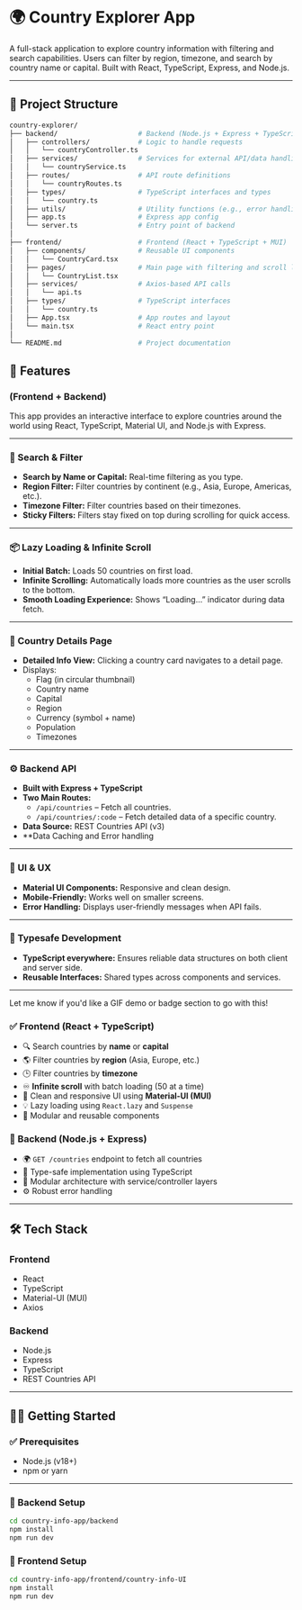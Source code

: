 # 🌍 Country Explorer App

A full-stack application to explore country information with filtering and search capabilities. Users can filter by region, timezone, and search by country name or capital. Built with React, TypeScript, Express, and Node.js.

---

## 📁 Project Structure

```bash
country-explorer/
├── backend/                    # Backend (Node.js + Express + TypeScript)
│   ├── controllers/            # Logic to handle requests
│   │   └── countryController.ts
│   ├── services/               # Services for external API/data handling
│   │   └── countryService.ts
│   ├── routes/                 # API route definitions
│   │   └── countryRoutes.ts
│   ├── types/                  # TypeScript interfaces and types
│   │   └── country.ts
│   ├── utils/                  # Utility functions (e.g., error handling)
│   ├── app.ts                  # Express app config
│   └── server.ts               # Entry point of backend
│
├── frontend/                   # Frontend (React + TypeScript + MUI)
│   ├── components/             # Reusable UI components
│   │   └── CountryCard.tsx
│   ├── pages/                  # Main page with filtering and scroll logic
│   │   └── CountryList.tsx
│   ├── services/               # Axios-based API calls
│   │   └── api.ts
│   ├── types/                  # TypeScript interfaces
│   │   └── country.ts
│   ├── App.tsx                 # App routes and layout
│   └── main.tsx                # React entry point
│
└── README.md                   # Project documentation

```


## 🚀 Features

### (Frontend + Backend)

This app provides an interactive interface to explore countries around the world using React, TypeScript, Material UI, and Node.js with Express.

---

### 🔎 Search & Filter
- **Search by Name or Capital:** Real-time filtering as you type.
- **Region Filter:** Filter countries by continent (e.g., Asia, Europe, Americas, etc.).
- **Timezone Filter:** Filter countries based on their timezones.
- **Sticky Filters:** Filters stay fixed on top during scrolling for quick access.

---

### 📦 Lazy Loading & Infinite Scroll
- **Initial Batch:** Loads 50 countries on first load.
- **Infinite Scrolling:** Automatically loads more countries as the user scrolls to the bottom.
- **Smooth Loading Experience:** Shows “Loading…” indicator during data fetch.

---

### 📄 Country Details Page
- **Detailed Info View:** Clicking a country card navigates to a detail page.
- Displays:
  - Flag (in circular thumbnail)
  - Country name
  - Capital
  - Region
  - Currency (symbol + name)
  - Population
  - Timezones

---

### ⚙️ Backend API
- **Built with Express + TypeScript**
- **Two Main Routes:**
  - `/api/countries` – Fetch all countries.
  - `/api/countries/:code` – Fetch detailed data of a specific country.
- **Data Source:** REST Countries API (v3)
- **Data Caching and Error handling

---

### 💅 UI & UX
- **Material UI Components:** Responsive and clean design.
- **Mobile-Friendly:** Works well on smaller screens.
- **Error Handling:** Displays user-friendly messages when API fails.

---

### 🧪 Typesafe Development
- **TypeScript everywhere:** Ensures reliable data structures on both client and server side.
- **Reusable Interfaces:** Shared types across components and services.

---

Let me know if you'd like a GIF demo or badge section to go with this!


### ✅ Frontend (React + TypeScript)

- 🔍 Search countries by **name** or **capital**
- 🌎 Filter countries by **region** (Asia, Europe, etc.)
- 🕒 Filter countries by **timezone**
- ♾️ **Infinite scroll** with batch loading (50 at a time)
- 🧊 Clean and responsive UI using **Material-UI (MUI)**
- 💡 Lazy loading using `React.lazy` and `Suspense`
- 🧱 Modular and reusable components

### 🔧 Backend (Node.js + Express)

- 🌍 `GET /countries` endpoint to fetch all countries
- 🧪 Type-safe implementation using TypeScript
- 🧱 Modular architecture with service/controller layers
- ⚙️ Robust error handling

---

## 🛠️ Tech Stack

### Frontend
- React
- TypeScript
- Material-UI (MUI)
- Axios

### Backend
- Node.js
- Express
- TypeScript
- REST Countries API

---

## 🧑‍💻 Getting Started

### ✅ Prerequisites

- Node.js (v18+)
- npm or yarn

---

### 🔧 Backend Setup

```bash
cd country-info-app/backend
npm install
npm run dev

```

### 🔧 Frontend Setup

```bash
cd country-info-app/frontend/country-info-UI
npm install
npm run dev